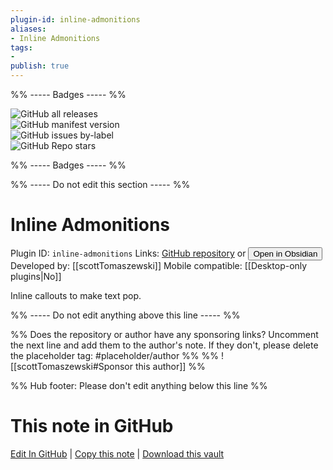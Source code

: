 ```yaml
---
plugin-id: inline-admonitions
aliases:
- Inline Admonitions
tags: 
- 
publish: true
---
```


%% ----- Badges ----- %%

![GitHub all releases](https://img.shields.io/github/downloads/scottTomaszewski/obsidian-inline-admonitions/total?color=573E7A&logo=github&style=for-the-badge)   
![GitHub manifest version](https://img.shields.io/github/manifest-json/v/scottTomaszewski/obsidian-inline-admonitions?color=573E7A&logo=github&style=for-the-badge)   
![GitHub issues by-label](https://img.shields.io/github/issues/scottTomaszewski/obsidian-inline-admonitions/help%20wanted?color=573E7A&logo=github&style=for-the-badge)   
![GitHub Repo stars](https://img.shields.io/github/stars/scottTomaszewski/obsidian-inline-admonitions?color=573E7A&logo=github&style=for-the-badge)

%% ----- Badges ----- %%

%% ----- Do not edit this section ----- %%

# Inline Admonitions

Plugin ID: `inline-admonitions`
Links: [GitHub repository](https://github.com/scottTomaszewski/obsidian-inline-admonitions) or [<button id=HH>Open in Obsidian</button>](obsidian://show-plugin?id=inline-admonitions)
Developed by: [[scottTomaszewski]]
Mobile compatible: [[Desktop-only plugins|No]]

Inline callouts to make text pop.

%% ----- Do not edit anything above this line ----- %% 

%% Does the repository or author have any sponsoring links? Uncomment the next line and add them to the author's note. If they don't, please delete the placeholder tag: #placeholder/author %%
%% ![[scottTomaszewski#Sponsor this author]] %%

%% Hub footer: Please don't edit anything below this line %%

# This note in GitHub

<span class="git-footer">[Edit In GitHub](https://github.dev/obsidian-community/obsidian-hub/blob/main/02%20-%20Community%20Expansions/02.05%20All%20Community%20Expansions/Plugins/inline-admonitions.md "git-hub-edit-note") | [Copy this note](https://raw.githubusercontent.com/obsidian-community/obsidian-hub/main/02%20-%20Community%20Expansions/02.05%20All%20Community%20Expansions/Plugins/inline-admonitions.md "git-hub-copy-note") | [Download this vault](https://github.com/obsidian-community/obsidian-hub/archive/refs/heads/main.zip "git-hub-download-vault") </span>
